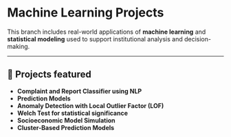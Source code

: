 # Machine Learning Projects

This branch includes real-world applications of **machine learning** and **statistical modeling** used to support institutional analysis and decision-making.

---

## 📂 Projects featured

-  **Complaint and Report Classifier using NLP**
-  **Prediction Models**
-  **Anomaly Detection with Local Outlier Factor (LOF)**
-  **Welch Test for statistical significance**
-  **Socioeconomic Model Simulation**
-  **Cluster-Based Prediction Models**
